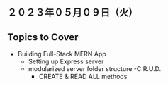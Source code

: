 ## ２０２３年０５月０９日（火）

## Topics to Cover
- Building Full-Stack MERN App
    - Setting up Express server
    - modularized server folder structure
    -C.R.U.D.
        - CREATE & READ ALL methods